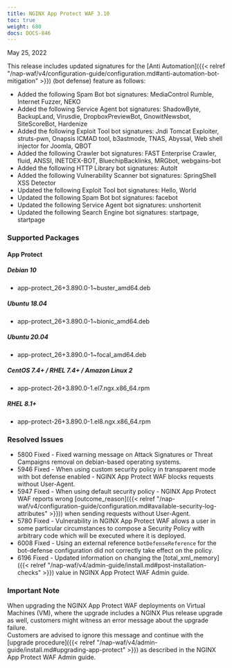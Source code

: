 ```yaml
---
title: NGINX App Protect WAF 3.10
toc: true
weight: 680
docs: DOCS-846
---
```


May 25, 2022

This release includes updated signatures for the [Anti Automation]({{< relref "/nap-waf/v4/configuration-guide/configuration.md#anti-automation-bot-mitigation" >}}) (bot defense) feature as follows:

- Added the following Spam Bot bot signatures: MediaControl Rumble, Internet Fuzzer, NEKO
- Added the following Service Agent bot signatures: ShadowByte, BackupLand, Virusdie, DropboxPreviewBot, GnowitNewsbot, SiteScoreBot, Hardenize
- Added the following Exploit Tool bot signatures: Jndi Tomcat Exploiter, struts-pwn, Onapsis ICMAD tool, b3astmode, TNAS, Abyssal, Web shell injector for Joomla, QBOT
- Added the following Crawler bot signatures: FAST Enterprise Crawler, fluid, ANSSI, INETDEX-BOT, BluechipBacklinks, MRGbot, webgains-bot
- Added the following HTTP Library bot signatures: AutoIt
- Added the following Vulnerability Scanner bot signatures: SpringShell XSS Detector
- Updated the following Exploit Tool bot signatures: Hello, World
- Updated the following Spam Bot bot signatures: facebot
- Updated the following Service Agent bot signatures: unshortenit
- Updated the following Search Engine bot signatures: startpage, startpage

### Supported Packages

#### App Protect

##### Debian 10

- app-protect_26+3.890.0-1~buster_amd64.deb

##### Ubuntu 18.04

- app-protect_26+3.890.0-1~bionic_amd64.deb

##### Ubuntu 20.04

- app-protect_26+3.890.0-1~focal_amd64.deb

##### CentOS 7.4+ / RHEL 7.4+ / Amazon Linux 2

- app-protect-26+3.890.0-1.el7.ngx.x86_64.rpm

##### RHEL 8.1+

- app-protect-26+3.890.0-1.el8.ngx.x86_64.rpm

### Resolved Issues

- 5800 Fixed - Fixed warning message on Attack Signatures or Threat Campaigns removal on debian-based operating systems.
- 5946 Fixed - When using custom security policy in transparent mode with bot defense enabled - NGINX App Protect WAF blocks requests without User-Agent.
- 5947 Fixed - When using default security policy - NGINX App Protect WAF reports wrong [outcome_reason]({{< relref "/nap-waf/v4/configuration-guide/configuration.md#available-security-log-attributes" >}})) when sending requests without User-Agent.
- 5780 Fixed - Vulnerability in NGINX App Protect WAF allows a user in some particular circumstances to compose a Security Policy with arbitrary code which will be executed where it is deployed.
- 6008 Fixed - Using an external reference `botDefenseReference` for the bot-defense configuration did not correctly take effect on the policy.
- 6196 Fixed - Updated information on changing the [total_xml_memory]({{< relref "/nap-waf/v4/admin-guide/install.md#post-installation-checks" >}}) value in NGINX App Protect WAF Admin guide.

### **Important Note**

When upgrading the NGINX App Protect WAF deployments on Virtual Machines (VM), where the upgrade includes a NGINX Plus release upgrade as well, customers might witness an error message about the upgrade failure.<br>
Customers are advised to ignore this message and continue with the [upgrade procedure]({{< relref "/nap-waf/v4/admin-guide/install.md#upgrading-app-protect" >}}) as described in the NGINX App Protect WAF Admin guide.
